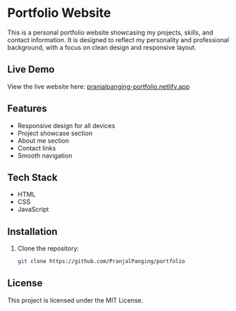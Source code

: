 # Portfolio Website

This is a personal portfolio website showcasing my projects, skills, and contact information. It is designed to reflect my personality and professional background, with a focus on clean design and responsive layout.

## Live Demo

View the live website here: [pranjalpanging-portfolio.netlify.app](https://pranjalpanging-portfolio.netlify.app)

## Features

- Responsive design for all devices
- Project showcase section
- About me section
- Contact links
- Smooth navigation

## Tech Stack

- HTML
- CSS
- JavaScript

## Installation

1. Clone the repository:
   ```bash
   git clone https://github.com/PranjalPanging/portfolio

## License 
This project is licensed under the MIT License. 
